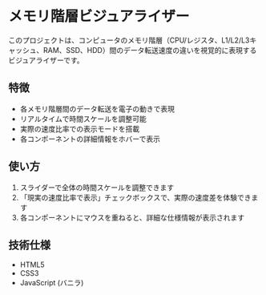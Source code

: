 # メモリ階層ビジュアライザー

このプロジェクトは、コンピュータのメモリ階層（CPU/レジスタ、L1/L2/L3キャッシュ、RAM、SSD、HDD）間のデータ転送速度の違いを視覚的に表現するビジュアライザーです。

## 特徴

- 各メモリ階層間のデータ転送を電子の動きで表現
- リアルタイムで時間スケールを調整可能
- 実際の速度比率での表示モードを搭載
- 各コンポーネントの詳細情報をホバーで表示

## 使い方

1. スライダーで全体の時間スケールを調整できます
2. 「現実の速度比率で表示」チェックボックスで、実際の速度差を体験できます
3. 各コンポーネントにマウスを重ねると、詳細な仕様情報が表示されます

## 技術仕様

- HTML5
- CSS3
- JavaScript (バニラ) 